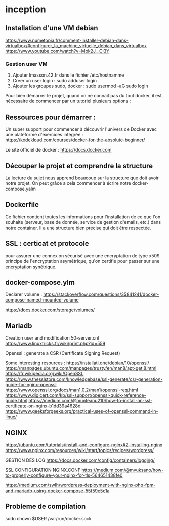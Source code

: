 # inception

## Installation d'une VM debian 

https://www.numetopia.fr/comment-installer-debian-dans-virtualbox/#configurer_la_machine_virtuelle_debian_dans_virtualbox
https://www.youtube.com/watch?v=Mok2J__Ci3Y

### Gestion user VM
1. Ajouter lmasson.42.fr dans le fichier /etc/hostnamme
2. Creer un user login : sudo adduser login
3. Ajouter les groupes sudo, docker : sudo usermod -aG sudo login

Pour bien démarrer le projet, quand on ne connait pas du tout docker, il est nécessaire de commencer par un tutoriel plusieurs options :

## Ressources pour démarrer : 

Un super support pour commencer à découvrir l'univers de Docker avec une plateforme d'exercices intégrée :
https://kodekloud.com/courses/docker-for-the-absolute-beginner/

Le site officiel de docker :
https://docs.docker.com

## Découper le projet et comprendre la structure

La lecture du sujet nous apprend beaucoup sur la structure que doit avoir notre projet. On peut grâce a cela commencer à écrire notre docker-compose.yalm

## Dockerfile

Ce fichier contient toutes les informations pour l'installation de ce que l'on souhaite (serveur, base de donnée, service de gestion d'emails, etc.) dans notre container. Il a une structure bien précise qui doit être respectée. 

## SSL : certicat et protocole
pour assurer une connexion sécurisé avec une encryptation de type x509. principe de l'encryptation asymétrique, qu'on certifie pour passer sur une encryptation synétrique. 

## docker-compose.ylm

Declarer volume : https://stackoverflow.com/questions/35841241/docker-compose-named-mounted-volume

https://docs.docker.com/storage/volumes/

## Mariadb
Creation user and modification 50-server.cnf
https://www.linuxtricks.fr/wiki/print.php?id=559


Openssl : generate a CSR (Certificate Signing Request)

Some interesting resources : 
https://installati.one/debian/10/openssl/
https://manpages.ubuntu.com/manpages/trusty/en/man8/apt-get.8.html
https://fr.wikipedia.org/wiki/OpenSSL
https://www.thesslstore.com/knowledgebase/ssl-generate/csr-generation-guide-for-nginx-openssl
https://www.openssl.org/docs/man1.0.2/man1/openssl-req.html
https://www.digicert.com/kb/ssl-support/openssl-quick-reference-guide.html
https://medium.com/@munteanu210/how-to-install-an-ssl-certificate-on-nginx-b1dd39a4628d
https://www.geeksforgeeks.org/practical-uses-of-openssl-command-in-linux/

## NGINX

https://ubuntu.com/tutorials/install-and-configure-nginx#2-installing-nginx
https://www.nginx.com/resources/wiki/start/topics/recipes/wordpress/

GESTION DES LOG
https://docs.docker.com/config/containers/logging/

SSL CONFIGURATION NGINX.CONF
https://medium.com/@mvuksano/how-to-properly-configure-your-nginx-for-tls-564651438fe0

https://medium.com/swlh/wordpress-deployment-with-nginx-php-fpm-and-mariadb-using-docker-compose-55f59e5c1a

## Probleme de compilation

sudo chown $USER /var/run/docker.sock

